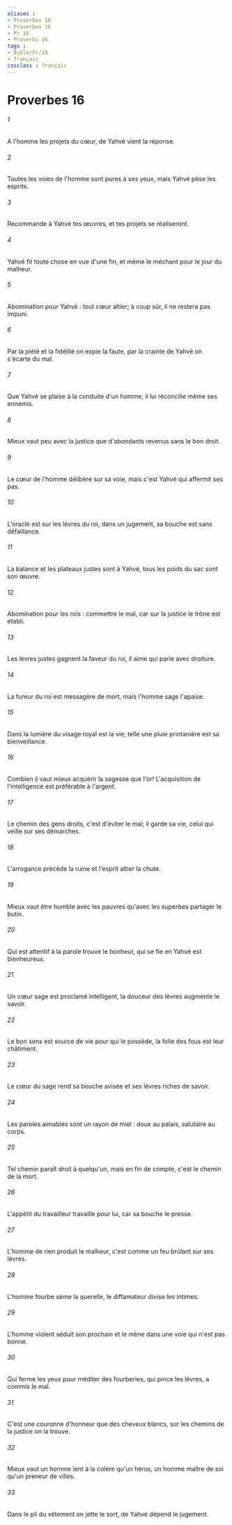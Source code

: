 ```yaml
---
aliases : 
- Proverbes 16
- Proverbes 16
- Pr 16
- Proverbs 16
tags : 
- Bible/Pr/16
- français
cssclass : français
---
```


# Proverbes 16

###### 1
A l'homme les projets du cœur, de Yahvé vient la réponse. 
###### 2
Toutes les voies de l'homme sont pures à ses yeux, mais Yahvé pèse les esprits. 
###### 3
Recommande à Yahvé tes œuvres, et tes projets se réaliseront. 
###### 4
Yahvé fit toute chose en vue d'une fin, et même le méchant pour le jour du malheur. 
###### 5
Abomination pour Yahvé : tout cœur altier; à coup sûr, il ne restera pas impuni. 
###### 6
Par la piété et la fidélité on expie la faute, par la crainte de Yahvé on s'écarte du mal. 
###### 7
Que Yahvé se plaise à la conduite d'un homme, il lui réconcilie même ses ennemis. 
###### 8
Mieux vaut peu avec la justice que d'abondants revenus sans le bon droit. 
###### 9
Le cœur de l'homme délibère sur sa voie, mais c'est Yahvé qui affermit ses pas. 
###### 10
L'oracle est sur les lèvres du roi, dans un jugement, sa bouche est sans défaillance. 
###### 11
La balance et les plateaux justes sont à Yahvé, tous les poids du sac sont son œuvre. 
###### 12
Abomination pour les rois : commettre le mal, car sur la justice le trône est établi. 
###### 13
Les lèvres justes gagnent la faveur du roi, il aime qui parle avec droiture. 
###### 14
La fureur du roi est messagère de mort, mais l'homme sage l'apaise. 
###### 15
Dans la lumière du visage royal est la vie; telle une pluie printanière est sa bienveillance. 
###### 16
Combien il vaut mieux acquérir la sagesse que l'or! L'acquisition de l'intelligence est préférable à l'argent. 
###### 17
Le chemin des gens droits, c'est d'éviter le mal; il garde sa vie, celui qui veille sur ses démarches. 
###### 18
L'arrogance précède la ruine et l'esprit altier la chute. 
###### 19
Mieux vaut être humble avec les pauvres qu'avec les superbes partager le butin. 
###### 20
Qui est attentif à la parole trouve le bonheur, qui se fie en Yahvé est bienheureux. 
###### 21
Un cœur sage est proclamé intelligent, la douceur des lèvres augmente le savoir. 
###### 22
Le bon sens est source de vie pour qui le possède, la folie des fous est leur châtiment. 
###### 23
Le cœur du sage rend sa bouche avisée et ses lèvres riches de savoir. 
###### 24
Les paroles aimables sont un rayon de miel : doux au palais, salutaire au corps. 
###### 25
Tel chemin paraît droit à quelqu'un, mais en fin de compte, c'est le chemin de la mort. 
###### 26
L'appétit du travailleur travaille pour lui, car sa bouche le presse. 
###### 27
L'homme de rien produit le malheur, c'est comme un feu brûlant sur ses lèvres. 
###### 28
L'homme fourbe sème la querelle, le diffamateur divise les intimes. 
###### 29
L'homme violent séduit son prochain et le mène dans une voie qui n'est pas bonne. 
###### 30
Qui ferme les yeux pour méditer des fourberies, qui pince les lèvres, a commis le mal. 
###### 31
C'est une couronne d'honneur que des cheveux blancs, sur les chemins de la justice on la trouve. 
###### 32
Mieux vaut un homme lent à la colère qu'un héros, un homme maître de soi qu'un preneur de villes. 
###### 33
Dans le pli du vêtement on jette le sort, de Yahvé dépend le jugement. 
